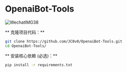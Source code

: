 # OpenaiBot-Tools
![WechatIMG38](https://github.com/JC0v0/OpenaiBot-Tools/assets/108552928/de992118-44b4-49a1-a4d9-0a12cc451e7e)

** 克隆项目代码：**

```bash
git clone https://github.com/JC0v0/OpenaiBot-Tools.git
cd OpenaiBot-Tools/
```

** 安装核心依赖 (必选)：**
```bash
pip install -r requirements.txt
```
